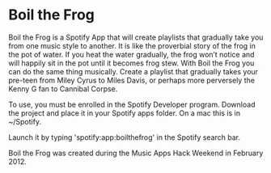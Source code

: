 Boil the Frog
=============
Boil the Frog  is a Spotify App that will create playlists that
gradually take you from one music style to another.  It is like the
proverbial story of the frog in the pot of water. If you heat the
water gradually, the frog won’t notice and will happily sit in the pot
until it becomes frog stew.  With Boil the Frog  you can do the same
thing musically.  Create a playlist that gradually takes your pre-teen
from Miley Cyrus to Miles Davis, or perhaps more perversely the Kenny
G fan to Cannibal Corpse.

To use, you must be enrolled in the Spotify Developer program.
Download the project and place it in your Spotify apps folder.  On a
mac this is in ~/Spotify.

Launch it by typing 'spotify:app:boilthefrog' in the Spotify search
bar.

Boil the Frog was created during the Music Apps Hack Weekend in
February 2012.
